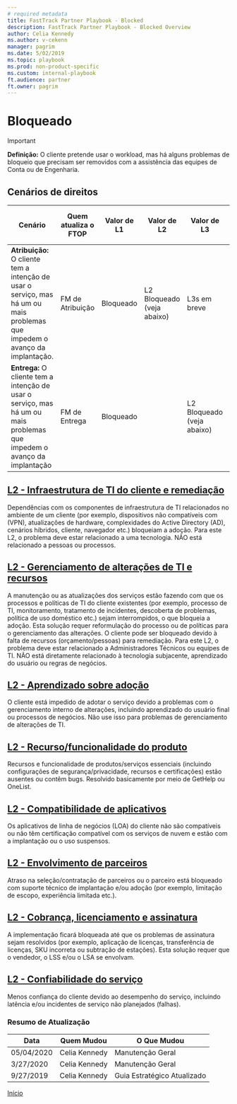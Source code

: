 ```yaml
---  
# required metadata  
title: FastTrack Partner Playbook - Blocked
description: FastTrack Partner Playbook - Blocked Overview
author: Celia Kennedy
ms.author: v-cekenn
manager: pagrim
ms.date: 5/02/2019  
ms.topic: playbook
ms.prod: non-product-specific
ms.custom: internal-playbook
ft.audience: partner
ft.owner: pagrim
---
```

# ​​Bloqueado

> [!IMPORTANT]
> **Definição:** O cliente pretende usar o workload, mas há alguns problemas de bloqueio que precisam ser removidos com a assistência das equipes de Conta ou de Engenharia.

## Cenários de direitos

| Cenário | Quem atualiza o FTOP | Valor de L1 | Valor de L2 | Valor de L3 | Status do serviço | Cenário de envolvimento do serviço | Data prevista | Proprietário | Anotações | Data da próxima ação | Próxima ação a ser tomada |
| -------- | ---------------- | -------- | -------- | -------- | -------------- | --------------------------- | ----------- | ----- | ----- | ---------------- | ----------------------- | 
| **Atribuição:** O cliente tem a intenção de usar o serviço, mas há um ou mais problemas que impedem o avanço da implantação. | FM de Atribuição | Bloqueado | ​L2 Bloqueado (veja abaixo) | L3s em breve | N/A | \<escolha o cenário apropriado> | N/A | FM de Entrega | Explicação do problema de bloqueio | Data da discussão inicial | Reunião de abertura |
| **Entrega:** O cliente tem a intenção de usar o serviço, mas há um ou mais problemas que impedem o avanço da implantação | FM de Entrega | Bloqueado |  | L2 Bloqueado (veja abaixo) | L3s em breve​ | N/A | \<valor anterior> | Data de desbloqueio projetada | Time da conta | Explicação do problema de bloqueio | A serem definidas | Depende de L2/L3 |

## [L2 - Infraestrutura de TI do cliente e remediação](l1l2l3-blocked-customer-it-infrastructure-remediation-pr.md)

Dependências com os componentes de infraestrutura de TI relacionados no ambiente de um cliente (por exemplo, dispositivos não compatíveis com (VPN), atualizações de hardware, complexidades do Active Directory (AD), cenários híbridos, cliente, navegador etc.) bloqueiam a adoção.
Para este L2, o problema deve estar relacionado a uma tecnologia. NÃO está relacionado a pessoas ou processos.
 
## [L2 - Gerenciamento de alterações de TI e recursos](l1l2l3-blocked-it-change-management-resourcing-pr.md)

A manutenção ou as atualizações dos serviços estão fazendo com que os processos e políticas de TI do cliente existentes (por exemplo, processo de TI, monitoramento, tratamento de incidentes, descoberta de problemas, política de uso doméstico etc.) sejam interrompidos, o que bloqueia a adoção. Esta solução requer reformulação do processo ou de políticas para o gerenciamento das alterações. O cliente pode ser bloqueado devido à falta de recursos (orçamento/pessoas) para remediação.
Para este L2, o problema deve estar relacionado a Administradores Técnicos ou equipes de TI. NÃO está diretamente relacionado à tecnologia subjacente, aprendizado do usuário ou regras de negócios.

## [L2 - Aprendizado sobre adoção](l1l2l3-blocked-adoption-readiness-pr.md)

O cliente está impedido de adotar o serviço devido a problemas com o gerenciamento interno de alterações, incluindo aprendizado do usuário final ou processos de negócios. Não use isso para problemas de gerenciamento de alterações de TI.

## [L2 - Recurso/funcionalidade do produto](l1l2l3-blocked-product-feature-capability-pr.md)

Recursos e funcionalidade de produtos/serviços essenciais (incluindo configurações de segurança/privacidade, recursos e certificações) estão ausentes ou contêm bugs. Resolvido basicamente por meio de GetHelp ou OneList.

## [L2 - Compatibilidade de aplicativos](l1l2l3-blocked-app-compatibility-pr.md)

Os aplicativos de linha de negócios (LOA) do cliente não são compatíveis ou não têm certificação compatível com os serviços de nuvem e estão com a implantação ou o uso suspensos.​

## [L2 - Envolvimento de parceiros](l1l2l3-blocked-partner-engagement-pr.md)

Atraso na seleção/contratação de parceiros ou o parceiro está bloqueado com suporte técnico de implantação e/ou adoção (por exemplo, limitação de escopo, experiência limitada etc.).​

## [L2 - Cobrança, licenciamento e assinatura​​](l1l2l3-blocked-billing-licensing-subscription-pr.md)

A implementação ficará bloqueada até que os problemas de assinatura sejam resolvidos (por exemplo, aplicação de licenças, transferência de licenças, SKU incorreta ou subtração de estações). Esta solução requer que o vendedor, o LSS e/ou o LSA se envolvam.
​
## [L2 - Confiabilidade do serviço](l1l2l3-blocked-service-reliability-pr.md)

Menos confiança do cliente devido ao desempenho do serviço, incluindo latência e/ou incidentes de serviço não planejados (falhas).

###  Resumo de Atualização

|Data|Quem Mudou|O Que Mudou|
|---------|---------------|----------------------------|
|05/04/2020| Celia Kennedy|  Manutenção Geral|
|3/27/2020| Celia Kennedy| Manutenção Geral|
|9/27/2019| Celia Kennedy| Guia Estratégico Atualizado|

[Início](http://partner-docs.microsoft.com)
